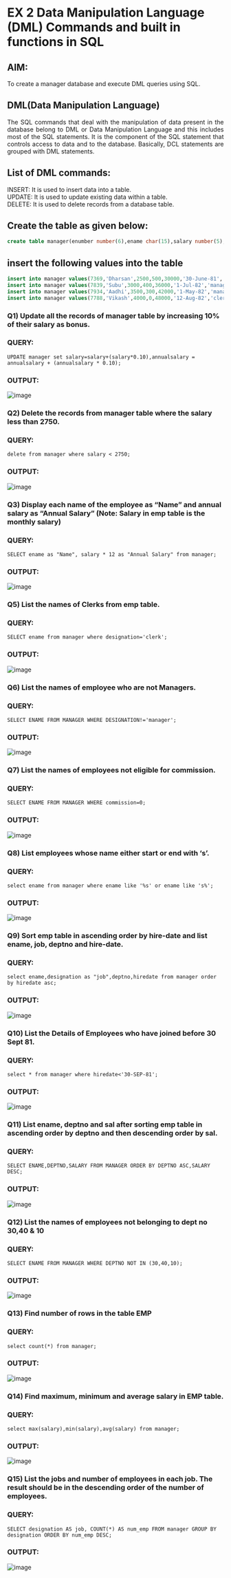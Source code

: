 # EX 2 Data Manipulation Language (DML) Commands and built in functions in SQL
## AIM:
To create a manager database and execute DML queries using SQL.


## DML(Data Manipulation Language)
<div align="justify">
The SQL commands that deal with the manipulation of data present in the database belong to DML or Data Manipulation Language and this includes most of the SQL statements. It is the component of the SQL statement that controls access to data and to the database. Basically, DCL statements are grouped with DML statements.
</div>

## List of DML commands: 
<div align="justify">
INSERT: It is used to insert data into a table.<br>
UPDATE: It is used to update existing data within a table.<br>
DELETE: It is used to delete records from a database table.<br>
</div>

## Create the table as given below:
```sql
create table manager(enumber number(6),ename char(15),salary number(5),commission number(4),annualsalary number(7),Hiredate date,designation char(10),deptno number(2),reporting char(10));
```
## insert the following values into the table
```sql
insert into manager values(7369,'Dharsan',2500,500,30000,'30-June-81','clerk',10,'John');
insert into manager values(7839,'Subu',3000,400,36000,'1-Jul-82','manager',null,'James');
insert into manager values(7934,'Aadhi',3500,300,42000,'1-May-82','manager',30,NULL);
insert into manager values(7788,'Vikash',4000,0,48000,'12-Aug-82','clerk',50,'Bond');
```

### Q1) Update all the records of manager table by increasing 10% of their salary as bonus.

### QUERY:
``` UPDATE manager set salary=salary+(salary*0.10),annualsalary = annualsalary + (annualsalary * 0.10); ```

### OUTPUT:
![image](https://github.com/NIXANDASS/EX-2-Data-Manipulation-Language-DML-and-Data-Control-Language-DCL-Commands/assets/118781418/e7053dd2-ef93-4568-91e7-5d71a5d722ca)


### Q2) Delete the records from manager table where the salary less than 2750.


### QUERY:
```delete from manager where salary < 2750;```

### OUTPUT:

![image](https://github.com/NIXANDASS/EX-2-Data-Manipulation-Language-DML-and-Data-Control-Language-DCL-Commands/assets/118781418/9212a98f-c9fa-4912-a5cc-7d8bed04ee4a)

### Q3) Display each name of the employee as “Name” and annual salary as “Annual Salary” (Note: Salary in emp table is the monthly salary)


### QUERY:
``` SELECT ename as "Name", salary * 12 as "Annual Salary" from manager; ```

### OUTPUT:
![image](https://github.com/NIXANDASS/EX-2-Data-Manipulation-Language-DML-and-Data-Control-Language-DCL-Commands/assets/118781418/c3ab2084-04b6-41eb-9efa-be0ebd274beb)


### Q5)	List the names of Clerks from emp table.


### QUERY:
```SELECT ename from manager where designation='clerk';```

### OUTPUT:
![image](https://github.com/NIXANDASS/EX-2-Data-Manipulation-Language-DML-and-Data-Control-Language-DCL-Commands/assets/118781418/f2e5fac1-7883-4070-b45b-33f61ca88013)


### Q6)	List the names of employee who are not Managers.


### QUERY:

 ```SELECT ENAME FROM MANAGER WHERE DESIGNATION!='manager';```


### OUTPUT:
![image](https://github.com/NIXANDASS/EX-2-Data-Manipulation-Language-DML-and-Data-Control-Language-DCL-Commands/assets/118781418/609c592f-e3e3-45c8-9609-448d4a336578)


### Q7)	List the names of employees not eligible for commission.


### QUERY:
```SELECT ENAME FROM MANAGER WHERE commission=0;```

### OUTPUT:
![image](https://github.com/NIXANDASS/EX-2-Data-Manipulation-Language-DML-and-Data-Control-Language-DCL-Commands/assets/118781418/a4011624-ab05-4a75-a74a-0be0e70967d7)


### Q8)	List employees whose name either start or end with ‘s’.


### QUERY:

```select ename from manager where ename like '%s' or ename like 's%';```

### OUTPUT:
![image](https://github.com/NIXANDASS/EX-2-Data-Manipulation-Language-DML-and-Data-Control-Language-DCL-Commands/assets/118781418/b7e8cd10-23a4-45be-9a6b-5ed76f129cdb)


### Q9) Sort emp table in ascending order by hire-date and list ename, job, deptno and hire-date.


### QUERY:
```select ename,designation as "job",deptno,hiredate from manager order by hiredate asc;```

### OUTPUT:
![image](https://github.com/NIXANDASS/EX-2-Data-Manipulation-Language-DML-and-Data-Control-Language-DCL-Commands/assets/118781418/a43604cc-9757-4c68-8cbf-70418da11ff1)


### Q10) List the Details of Employees who have joined before 30 Sept 81.


### QUERY:

```select * from manager where hiredate<'30-SEP-81';```

### OUTPUT:
![image](https://github.com/NIXANDASS/EX-2-Data-Manipulation-Language-DML-and-Data-Control-Language-DCL-Commands/assets/118781418/5b2c3a60-bd4d-479e-958f-0c155e8a7571)


### Q11)	List ename, deptno and sal after sorting emp table in ascending order by deptno and then descending order by sal.


### QUERY:

```SELECT ENAME,DEPTNO,SALARY FROM MANAGER ORDER BY DEPTNO ASC,SALARY DESC;```

### OUTPUT:
![image](https://github.com/NIXANDASS/EX-2-Data-Manipulation-Language-DML-and-Data-Control-Language-DCL-Commands/assets/118781418/e0363879-3aff-4849-bbcc-c68ca5ae44df)


### Q12) List the names of employees not belonging to dept no 30,40 & 10


### QUERY:

```SELECT ENAME FROM MANAGER WHERE DEPTNO NOT IN (30,40,10);```

### OUTPUT:
![image](https://github.com/NIXANDASS/EX-2-Data-Manipulation-Language-DML-and-Data-Control-Language-DCL-Commands/assets/118781418/10748743-3842-4a29-bbb0-7577ae5fc8b3)

### Q13) Find number of rows in the table EMP

### QUERY:

```select count(*) from manager;```

### OUTPUT:
![image](https://github.com/NIXANDASS/EX-2-Data-Manipulation-Language-DML-and-Data-Control-Language-DCL-Commands/assets/118781418/84d8c28e-4fda-41b9-a748-007dbe19c23c)


### Q14) Find maximum, minimum and average salary in EMP table.

### QUERY:

```select max(salary),min(salary),avg(salary) from manager;```

### OUTPUT:
![image](https://github.com/NIXANDASS/EX-2-Data-Manipulation-Language-DML-and-Data-Control-Language-DCL-Commands/assets/118781418/312d698c-a16a-44d3-8c70-94a544d8699b)


### Q15) List the jobs and number of employees in each job. The result should be in the descending order of the number of employees.

### QUERY:

```SELECT designation AS job, COUNT(*) AS num_emp FROM manager GROUP BY designation ORDER BY num_emp DESC;```

### OUTPUT:
![image](https://github.com/NIXANDASS/EX-2-Data-Manipulation-Language-DML-and-Data-Control-Language-DCL-Commands/assets/118781418/2df4a33c-c386-401d-8414-4c4ffb701335)
